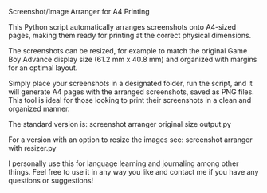Screenshot/Image Arranger for A4 Printing

This Python script automatically arranges screenshots onto A4-sized pages, making them ready for printing at the correct physical dimensions. 

The screenshots can be resized, for example to match the original Game Boy Advance display size (61.2 mm x 40.8 mm) and organized with margins for an optimal layout.

Simply place your screenshots in a designated folder, run the script, and it will generate A4 pages with the arranged screenshots, saved as PNG files. This tool is ideal for those looking to print their screenshots in a clean and organized manner.

The standard version is: screenshot arranger original size output.py

For a version with an option to resize the images see: screenshot arranger with resizer.py

I personally use this for language learning and journaling among other things. Feel free to use it in any way you like and contact me if you have any questions or suggestions!
